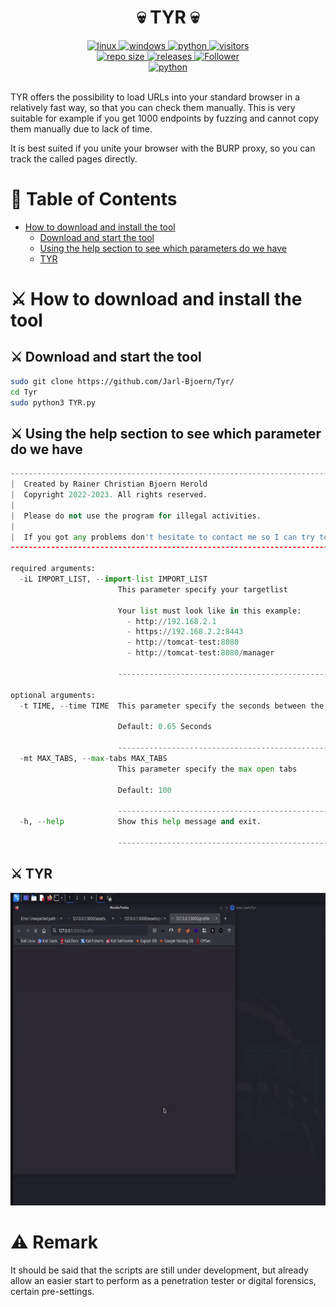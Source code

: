 <h1 align="center">💀 TYR 💀</h1>
<p align="center"></p>
<div align="center">
  <a href="https://www.kali.org/">
    <img alt="linux" src="https://img.shields.io/badge/%20-Linux-1f425f.svg?logo=linux&logoColor=cyan" />
  </a>
  <a href="https://www.microsoft.com/">
    <img alt="windows" src="https://img.shields.io/badge/%20-Windows-1f425f.svg?logo=windows&logoColor=cyan" />
  </a>
  <a href="https://www.python.org/downloads/release/python-3100/">
    <img alt="python" src="https://img.shields.io/badge/python-3.10-blue.svg?logo=python&logoColor=cyan" />
  </a>
  <a href="https://visitor-badge.glitch.me/badge?page_id=jarl-bjoern/tyr&left_color=grey&right_color=blue">
    <img alt="visitors" src="https://visitor-badge.glitch.me/badge?page_id=jarl-bjoern/tyr&left_color=grey&right_color=blue" />
  </a>
</div>
<div align="center">
  <a href="https://GitHub.com/jarl-bjoern/tyr/releases/">
    <img alt="repo size" src="https://img.shields.io/github/repo-size/jarl-bjoern/tyr?logo=github&logoColor=cyan" />
  </a>
  <a href="https://GitHub.com/jarl-bjoern/tyr/releases/">
    <img alt="releases" src="https://img.shields.io/github/downloads/jarl-bjoern/tyr/total?color=blue&logo=github&logoColor=cyan" />
  </a>
  <a href="https://github.com/jarl-bjoern">
      <img title="Follower" src="https://img.shields.io/github/followers/jarl-bjoern?color=blue&label=follow&logo=github&logoColor=cyan&style=flat-square">
  </a>
</div>
<div align="center">
  <a href="https://www.python.org/">
    <img alt="python" src="https://img.shields.io/badge/Made%20with-Python-1f425f.svg" />
  </a>
</div><br/>

TYR offers the possibility to load URLs into your standard browser in a relatively fast way, so that you can check them manually. This is very suitable for example if you get 1000 endpoints by fuzzing and cannot copy them manually due to lack of time.

It is best suited if you unite your browser with the BURP proxy, so you can track the called pages directly.<br />

# 📖 Table of Contents
- [How to download and install the tool](#download_install)
  - [Download and start the tool](#start_install)
  - [Using the help section to see which parameters do we have](#help_install)
  - [TYR](#live_demo)
      
<a name="download_install"></a>
# ⚔ How to download and install the tool
<a name="start_install"></a>
## ⚔ Download and start the tool
```bash
sudo git clone https://github.com/Jarl-Bjoern/Tyr/
cd Tyr
sudo python3 TYR.py
```

<a name="help_install"></a>
## ⚔ Using the help section to see which parameter do we have
```python
-------------------------------------------------------------------------------------
|  Created by Rainer Christian Bjoern Herold                                        |
|  Copyright 2022-2023. All rights reserved.                                        |
|                                                                                   |
|  Please do not use the program for illegal activities.                            |
|                                                                                   |
|  If you got any problems don't hesitate to contact me so I can try to fix them.   |
-------------------------------------------------------------------------------------

required arguments:
  -iL IMPORT_LIST, --import-list IMPORT_LIST
                        This parameter specify your targetlist
 
                        Your list must look like in this example:
                          - http://192.168.2.1
                          - https://192.168.2.2:8443
                          - http://tomcat-test:8080
                          - http://tomcat-test:8080/manager

                        -----------------------------------------------------------

optional arguments:
  -t TIME, --time TIME  This parameter specify the seconds between the next tab
 
                        Default: 0.65 Seconds
 
                        -----------------------------------------------------------
  -mt MAX_TABS, --max-tabs MAX_TABS
                        This parameter specify the max open tabs
 
                        Default: 100
 
                        -----------------------------------------------------------
  -h, --help            Show this help message and exit.
 
                        -----------------------------------------------------------
```

<a name="live_demo"></a>
## ⚔ TYR

<p align=center>
    <img src="https://github.com/Jarl-Bjoern/Jarl-Bjoern/blob/main/Screencasts/tyr_start.gif" width=700 height=500>
</p>

# ⚠️ Remark
It should be said that the scripts are still under development, but already allow an easier start to perform as a penetration tester or digital forensics, certain pre-settings.

